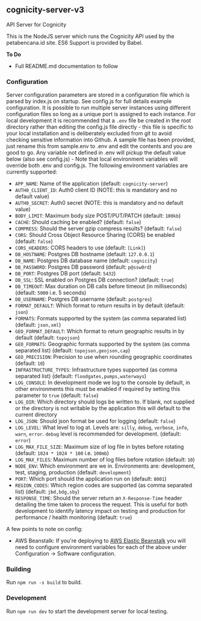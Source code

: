 ## cognicity-server-v3
API Server for Cognicity

This is the NodeJS server which runs the Cognicity API used by the petabencana.id site.  ES6 Support is provided by Babel.

**To Do**
- Full README.md documentation to follow


### Configuration
Server configuration parameters are stored in a configuration file which is parsed by index.js on startup. See config.js for full details example configuration. It is possible to run multiple server instances using different configuration files so long as a unique port is assigned to each instance.  For local development it is recommended that a `.env` file be created in the root directory rather than editing the config.js file directly - this file is specific to your local installation and is deliberately excluded from git to avoid checking sensitive information into Github.  A sample file has been provided, just rename this from sample.env to .env and edit the contents and you are good to go.  Any variable not defined in .env will pickup the default value below (also see config.js) - Note that local environment variables will override both .env and config.js.  The following environment variables are currently supported:

* `APP_NAME`: Name of the application (default: `cognicity-server`)
* `AUTH0_CLIENT_ID`: Auth0 client ID (NOTE: this is mandatory and no default value)
* `AUTH0_SECRET`: Auth0 secret (NOTE: this is mandatory and no default value)
* `BODY_LIMIT`: Maximum body size POST/PUT/PATCH (default: `100kb`)
* `CACHE`: Should caching be enabled? (default: `false`)
* `COMPRESS`: Should the server gzip compress results? (default: `false`)
* `CORS`: Should Cross Object Resource Sharing (CORS) be enabled (default: `false`)
* `CORS_HEADERS`: CORS headers to use (default: `[Link]`)
* `DB_HOSTNAME`: Postgres DB hostname (default: `127.0.0.1`)
* `DB_NAME`: Postgres DB database name (default: `cognicity`)
* `DB_PASSWORD`: Postgres DB password (default: `p@ssw0rd`)
* `DB_PORT`: Postgres DB port (default: `5432`)
* `DB_SSL`: SSL enabled on Postgres DB connection? (default: `true`)
* `DB_TIMEOUT`: Max duration on DB calls before timeout (in milliseconds) (default: `5000` i.e. 5 seconds)
* `DB_USERNAME`: Postgres DB username (default: `postgres`)
* `FORMAT_DEFAULT`: Which format to return results in by default (default: `json`)
* `FORMATS`: Formats supported by the system (as comma separated list) (default: `json,xml`)
* `GEO_FORMAT_DEFAULT`: Which format to return geographic results in by default (default: `topojson`)
* `GEO_FORMATS`: Geographic formats supported by the system (as comma separated list) (default: `topojson,geojson,cap`)
* `GEO_PRECISION`: Precision to use when rounding geographic coordinates (default: `10`)
* `INFRASTRUCTURE_TYPES`: Infrastructure types supported (as comma separated list) (default: `floodgates,pumps,waterways`)
* `LOG_CONSOLE`: In development mode we log to the console by default, in other environments this must be enabled if required by setting this parameter to `true` (default: `false`)
* `LOG_DIR`: Which directory should logs be written to.  If blank, not supplied or the directory is not writable by the application this will default to the current directory
* `LOG_JSON`: Should json format be used for logging (default: `false`)
* `LOG_LEVEL`: What level to log at. Levels are: `silly`, `debug`, `verbose`, `info`, `warn`, `error`. `debug` level is recommended for development.  (default: `error`)
* `LOG_MAX_FILE_SIZE`: Maximum size of log file in bytes before rotating (default: `1024 * 1024 * 100` i.e. `100mb`)
* `LOG_MAX_FILES`: Maximum number of log files before rotation (default: `10`)
* `NODE_ENV`: Which environment are we in.  Environments are: development, test, staging, production (default: `development`)
* `PORT`: Which port should the application run on (default: `8001`)
* `REGION_CODES`: Which region codes are supported (as comma separated list) (default: `jbd,bdg,sby`)
* `RESPONSE_TIME`: Should the server return an `X-Response-Time` header detailing the time taken to process the request.  This is useful for both development to identify latency impact on testing and production for performance / health monitoring (default: `true`)

A few points to note on config:

* AWS Beanstalk: If you're deploying to [AWS Elastic Beanstalk](http://docs.aws.amazon.com/elasticbeanstalk/latest/dg/Welcome.html) you will need to configure environment variables for each of the above under Configuration -> Software configuration.


### Building
Run `npm run -s build` to build.


### Development
Run `npm run dev` to start the development server for local testing.
